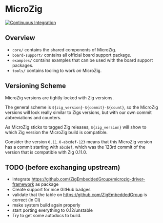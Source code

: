 # MicroZig

[![Continuous Integration](https://github.com/ZigEmbeddedGroup/microzig-monorepo/actions/workflows/build.yml/badge.svg)](https://github.com/ZigEmbeddedGroup/microzig-monorepo/actions/workflows/build.yml)

## Overview

- `core/` contains the shared components of MicroZig.
- `board-support/` contains all official board support package.
- `examples/` contains examples that can be used with the board support packages.
- `tools/` contains tooling to work *on* MicroZig.

## Versioning Scheme

MicroZig versions are tightly locked with Zig versions.

The general scheme is `${zig_version}-${commit}-${count}`, so the MicroZig versions will look really similar to
Zigs versions, but with our own commit abbreviations and counters.

As MicroZig sticks to tagged Zig releases, `${zig_version}` will show to which Zig version the MicroZig build is compatible.

Consider the version `0.11.0-abcdef-123` means that this MicroZig version has a commit starting with `abcdef`, which was the 123rd commit of the version that is compatible with Zig 0.11.0.

## TODO (before exchanging upstream)

- Integrate https://github.com/ZigEmbeddedGroup/microzig-driver-framework as package
- Create support for nice GitHub badges
- validate that the table on https://github.com/ZigEmbeddedGroup is correct (in CI)
- make system build again properly
- start porting everything to 0.12/unstable
- Try to get some autodocs to build.
